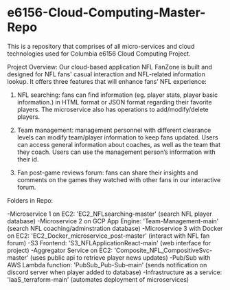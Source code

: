 # e6156-Cloud-Computing-Master-Repo
This is a repository that comprises of all micro-services and cloud technologies used for Columbia e6156 Cloud Computing Project.

Project Overview:
Our cloud-based application NFL FanZone is built and designed for NFL fans' casual interaction and NFL-related information lookup. It offers three features that will enhance fans’ NFL experience:

1. NFL searching: fans can find information (eg. player stats, player basic information.) in HTML format or JSON format regarding their favorite players. The microservice also has operations to add/modify/delete players. 

2. Team management: management personnel with different clearance levels can modify team/player information to keep fans updated. 
Users can access general information about coaches, as well as the team that they coach. Users can use the management person’s information with their id.

3. Fan post-game reviews forum: fans can share their insights and comments on the games they watched with other fans in our interactive forum. 

Folders in Repo:

-Microservice 1 on EC2: 'EC2_NFLsearching-master' (search NFL player database)
-Microservice 2 on GCP App Engine: 'Team-Management-main' (search NFL coaching/adminstration database)
-Microservice 3 with Docker on EC2: 'EC2_Docker_microservice_post-master' (interact with NFL fan forum)
-S3 Frontend: 'S3_NFLApplicationReact-main' (web interface for project)
-Aggregator Service on EC2: 'Composite_NFL_CompositiveSvc-master' (uses public api to retrieve player news updates)
-Pub/Sub with AWS Lambda function: 'PubSub_Pub-Sub-main' (sends notification on discord server when player added to database)
-Infrastructure as a service: 'IaaS_terraform-main' (automates deployment of microservices)
